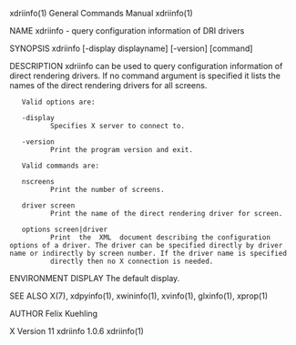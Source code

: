 xdriinfo(1)                                                                                General Commands Manual                                                                                xdriinfo(1)

NAME
       xdriinfo - query configuration information of DRI drivers

SYNOPSIS
       xdriinfo [-display displayname] [-version] [command]

DESCRIPTION
       xdriinfo can be used to query configuration information of direct rendering drivers. If no command argument is specified it lists the names of the direct rendering drivers for all screens.

       Valid options are:

       -display
              Specifies X server to connect to.

       -version
              Print the program version and exit.

       Valid commands are:

       nscreens
              Print the number of screens.

       driver screen
              Print the name of the direct rendering driver for screen.

       options screen|driver
              Print  the  XML  document describing the configuration options of a driver. The driver can be specified directly by driver name or indirectly by screen number. If the driver name is specified
              directly then no X connection is needed.

ENVIRONMENT
       DISPLAY
              The default display.

SEE ALSO
       X(7), xdpyinfo(1), xwininfo(1), xvinfo(1), glxinfo(1), xprop(1)

AUTHOR
       Felix Kuehling

X Version 11                                                                                    xdriinfo 1.0.6                                                                                    xdriinfo(1)
